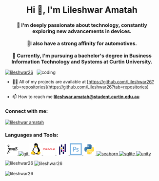 <h1 align="center">Hi 👋, I'm Lileshwar Amatah</h1>
<h3 align="center">👀 I'm deeply passionate about technology, constantly exploring new advancements in devices. <br><br>🤩I also have a strong affinity for automotives. <br><br> 🌱  Currently, I'm pursuing a bachelor's degree in Business Information Technology and Systems at Curtin University. </h3>

<img align="right" alt="coding" width="400" src="https://i.pinimg.com/originals/e8/f4/53/e8f453469a3ec97ecd354df465d73913.gif">


<p align="left"> <a href="https://github.com/ryo-ma/github-profile-trophy"><img src="https://github-profile-trophy.vercel.app/?username=lileshwar26" alt="lileshwar26" /></a> </p>



- 👨‍💻 All of my projects are available at [https://github.com/Lileshwar26?tab=repositories](https://github.com/Lileshwar26?tab=repositories)

- 📫 How to reach me **lileshwar.amatah@student.curtin.edu.au**

<h3 align="left">Connect with me:</h3>
<p align="left">
<a href="https://www.linkedin.com/in/lileshwar-amatah-607187237/" target="blank"><img align="center" src="https://raw.githubusercontent.com/rahuldkjain/github-profile-readme-generator/master/src/images/icons/Social/linked-in-alt.svg" alt="lileshwar amatah" height="30" width="40" /></a>
</p>

<h3 align="left">Languages and Tools:</h3>
<p align="left"> <a href="https://canvasjs.com" target="_blank" rel="noreferrer"> <img src="https://raw.githubusercontent.com/Hardik0307/Hardik0307/master/assets/canvasjs-charts.svg" alt="canvasjs" width="40" height="40"/> </a> <a href="https://git-scm.com/" target="_blank" rel="noreferrer"> <img src="https://www.vectorlogo.zone/logos/git-scm/git-scm-icon.svg" alt="git" width="40" height="40"/> </a> <a href="https://www.linux.org/" target="_blank" rel="noreferrer"> <img src="https://raw.githubusercontent.com/devicons/devicon/master/icons/linux/linux-original.svg" alt="linux" width="40" height="40"/> </a> <a href="https://www.oracle.com/" target="_blank" rel="noreferrer"> <img src="https://raw.githubusercontent.com/devicons/devicon/master/icons/oracle/oracle-original.svg" alt="oracle" width="40" height="40"/> </a> <a href="https://pandas.pydata.org/" target="_blank" rel="noreferrer"> <img src="https://raw.githubusercontent.com/devicons/devicon/2ae2a900d2f041da66e950e4d48052658d850630/icons/pandas/pandas-original.svg" alt="pandas" width="40" height="40"/> </a> <a href="https://www.photoshop.com/en" target="_blank" rel="noreferrer"> <img src="https://raw.githubusercontent.com/devicons/devicon/master/icons/photoshop/photoshop-line.svg" alt="photoshop" width="40" height="40"/> </a> <a href="https://www.python.org" target="_blank" rel="noreferrer"> <img src="https://raw.githubusercontent.com/devicons/devicon/master/icons/python/python-original.svg" alt="python" width="40" height="40"/> </a> <a href="https://seaborn.pydata.org/" target="_blank" rel="noreferrer"> <img src="https://seaborn.pydata.org/_images/logo-mark-lightbg.svg" alt="seaborn" width="40" height="40"/> </a> <a href="https://www.sqlite.org/" target="_blank" rel="noreferrer"> <img src="https://www.vectorlogo.zone/logos/sqlite/sqlite-icon.svg" alt="sqlite" width="40" height="40"/> </a> <a href="https://unity.com/" target="_blank" rel="noreferrer"> <img src="https://www.vectorlogo.zone/logos/unity3d/unity3d-icon.svg" alt="unity" width="40" height="40"/> </a> </p>

<p><img align="left" src="https://github-readme-stats.vercel.app/api/top-langs?username=lileshwar26&show_icons=true&locale=en&layout=compact" alt="lileshwar26" /></p>

<p>&nbsp;<img align="center" src="https://github-readme-stats.vercel.app/api?username=lileshwar26&show_icons=true&locale=en" alt="lileshwar26" /></p>

<p><img align="center" src="https://github-readme-streak-stats.herokuapp.com/?user=lileshwar26&" alt="lileshwar26" /></p>
